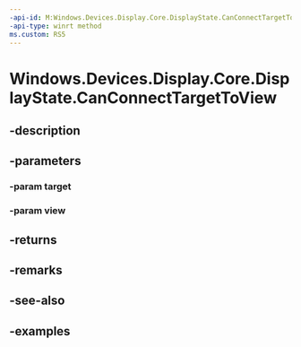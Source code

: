 ```yaml
---
-api-id: M:Windows.Devices.Display.Core.DisplayState.CanConnectTargetToView(Windows.Devices.Display.Core.DisplayTarget,Windows.Devices.Display.Core.DisplayView)
-api-type: winrt method
ms.custom: RS5
---
```


<!-- Method syntax.
public bool DisplayState.CanConnectTargetToView(DisplayTarget target, DisplayView view)
-->

# Windows.Devices.Display.Core.DisplayState.CanConnectTargetToView

## -description

## -parameters
### -param target

### -param view

## -returns

## -remarks

## -see-also

## -examples
